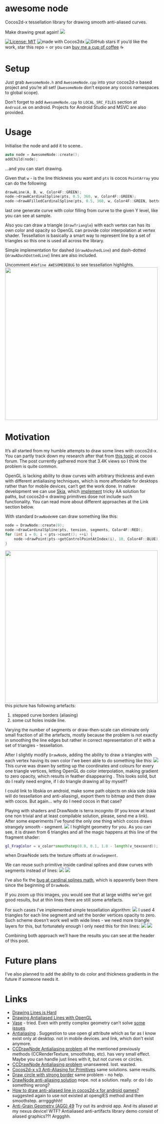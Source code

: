 # awesome node
Cocos2d-x tessellation library for drawing smooth anti-aliased curves.

Make drawing great again!
![](awesome%20node/2019-03-21%2004.50.23.jpg)

[![License: MIT](https://img.shields.io/badge/License-MIT-yellow.svg)](https://opensource.org/licenses/MIT)
<img src="https://img.shields.io/badge/made%20with-cocos2dx-blue.svg" alt="made with Cocos2dx">
![GitHub stars](https://img.shields.io/github/stars/intmainreturn00/AwesomeNode.svg?style=social)
If you’d like the work, star this repo ⭐️ or you can [buy me a cup of coffee](http://ko-fi.com/intmainreturn00) ☕️

# Setup
Just grab `AwesomeNode.h` and `AwesomeNode.cpp` into your cocos2d-x based project and you’re all set! (`AwesomeNode` don’t expose any cocos namespaces to global scope).

Don’t forget to add `AwesomeNode.cpp` to `LOCAL_SRC_FILES` section
at `Android.mk` on android. Projects for Android Studio and MSVC are also provided.

# Usage
Initialise the node and add it to scene..
```cpp
auto node = AwesomeNode::create();
addChild(node);
```
…and you can start drawing.

Given that `w` - is the line thickness you want and `pts` is cocos `PointArray` you can do the following:

```cpp
drawALine(A, B, w, Color4F::GREEN);
node->drawACardinalSpline(pts, 0.5, 360, w, Color4F::GREEN);
node->drawAFilledCardinalSpline(pts, 0.5, 360, w, Color4F::GREEN, bottom, Color4F::RED);
```

last one generate curve with color filling from curve to the given Y level, like you can see at sample. 

Also you can draw a triangle (`drawTriangle`) with each vertex can has its own color and opacity so OpenGL can provide color interpolation at vertex shader. Tessellation is basically a smart way to represent line by a set of triangles so this one is used all across the library. 

Simple implementation for dashed (`drawADashedLine`) and dash-dotted (`drawADashDottedLine`) lines are also included.

Uncomment `#define AWESOMEDEBUG` to see tessellation highlights. 
<img src="awesome%20node/1AD38AD9-90C0-4973-B5A2-8DD9F018231A.png" width="500">

# Motivation
It’s all started from my humble attempts to draw some lines with cocos2d-x. 
You can partly track down my research after that from [this topic](https://discuss.cocos2d-x.org/t/final-topic-about-anti-aliasing-disease/37666) at cocos forum. The post currently gathered more that 3.4K views so I think the problem is quite common. 

OpenGL is lacking ability to draw curves with arbitrary thickness and even with different antialiasing techniques, which is more affordable for desktops rather than for mobile devices, can’t get the work done. In native development we can use [Skia](https://skia.org/), which [implement](https://github.com/google/skia/blob/master/src/core/SkScan_AAAPath.cpp) tricky AA solution for paths, but cocos2d-x drawing primitives dose not include such functionality. You can read more about different approaches at the Link section below.

With standard `DrawNode`we can draw something like this:
```cpp
node = DrawNode::create(9);
node->drawCardinalSpline(pts, tension, segments, Color4F::RED);
for (int i = 0; i < pts->count(); ++i) {
    node->drawPoint(pts->getControlPointAtIndex(i), 10, Color4F::BLUE);
}
```

<img src="awesome%20node/5BC656C4-EB97-4B0D-8B8C-4D442102EBF1.png" width="500">
this picture has following artefacts:

1. stepped curve borders (aliasing)
2. some cut holes inside line.

Varying the number of segments or draw-then-scale can eliminate only small fraction of all the artefacts, mostly because the problem is not exactly in smoothing the line edges but rather in correct representation of it with a set of triangles - tessellation. 

After I slightly modify `DrawNode`, adding the ability to draw a triangles with each vertex having its own color I’we been able to do something like this:
![](awesome%20node/A0C97041-7160-4469-AC47-7CB17C01E7F9.png)
This curve was drawn by setting up the coordinates and colours for every one triangle vertices, letting OpenGL do color interpolation, making gradient to zero opacity, which results in feather disappearing . This looks solid, but do I really need engine, if I do triangle drawing all by myself?

I could link to libskia on android, make some path objects on skia side (skia will do tessellation and anti-aliasing), export them to bitmap and then draw with cocos. But again… why do I need cocos in that case?

Playing with shaders and DrawNode is terra incognito (If you know at least one non trivial and at least compilable solution, please, send me a link). After some experiments I’ve found the only one thing which cocos draws strangely smooth - segment. 
![](awesome%20node/A066FE00-DEC3-492A-8810-388AB795CF06.png)
I highlight geometry for you. As you can see, it is drawn from 6 triangles and all the magic happens at this line of the fragment shader:
```GLSL
gl_FragColor = v_color*smoothstep(0.0, 0.1, 1.0 - length(v_texcoord));
```
when DrawNode sets the texture offsets at `drawSegment`.

We can reuse such primitive inside cardinal splines and draw curves with segments instead of lines:
![](awesome%20node/A7B94B8C-0299-4BC7-8B0C-120650A875E7.png)
![](awesome%20node/2509EAD6-D234-4231-8053-B9DE00928E53.png)

I’ve also fix the [bug at cardinal splines math](https://discuss.cocos2d-x.org/t/catmull-rom-cardinal-spline-interpolation-problem/4586), which is apparently been there since the beginning of `DrawNode`.

If you zoom up this images, you would see that at large widths we’ve got good results, but at thin lines there are still some artefacts. 

For such cases I’ve implemented simple tessellation algorithm:
![](awesome%20node/DCC201A2-AA36-48FC-BE6E-A58B22410711.png)
I used 4 triangles for each line segment and set the border vertices opacity to zero. Such scheme doesn’t work well with wide lines - we need more triangle layers for this, but fortunately enough I only need this for thin lines:
![](awesome%20node/D25A1099-15BC-46EE-AA68-BB4DBBF7675C.png)
![](awesome%20node/BEB6F690-4575-45F0-AD8D-AADAFD16ADB0.png)

Combining both approach we’ll have the results you can see at the header of this post. 

# Future plans
I’ve also planned to add the ability to do color and thickness gradients in the future if someone needs it.

# Links
* [Drawing Lines is Hard](https://mattdesl.svbtle.com/drawing-lines-is-hard)
* [Drawing Antialiased Lines with OpenGL](https://blog.mapbox.com/drawing-antialiased-lines-with-opengl-8766f34192dc)
* [Vase](http://tyt2y3.github.io/vaser-web/) - tried. Even with pretty complex geometry can’t solve [some issues](https://discuss.cocos2d-x.org/uploads/default/original/3X/6/9/693b2c2f5d6282618d53e7a6900a2fb68c463089.png)
* [Antialiasing](http://discuss.cocos2d-x.org/t/antialiasing/1360/3) . Suggestion to use open gl attribute which as far as I know exist only at desktop. not in mobile devices. and link, which don’t exist anymore.
* [CCDrawNode Antialiasing problem](http://discuss.cocos2d-x.org/t/ccdrawnode-antialiasing-problem/7916/3)  all the mentioned previously methods (CCRenderTexture, smoothstep, etc). has very small effect. Maybe you can handle just lines with it, but not curves or circles.
* [CCDrawNode Antialiasing problem](http://discuss.cocos2d-x.org/t/ccdrawnode-antialiasing-problem/13970)  unanswered. lost. wasted.
* [Cocos2d-x v3 Anti-Aliasing for Primitives](http://discuss.cocos2d-x.org/t/cocos2d-x-v3-anti-aliasing-for-primitives/20548)  same solutions. same results.
* [Draw circle with strong border](http://discuss.cocos2d-x.org/t/draw-circle-with-strong-border/14827)  same problem - no help.
* [DrawNode anti-aliasing solution](http://discuss.cocos2d-x.org/t/drawnode-anti-aliasing-solution/20651)  nope. not a solution. really. or do I do something wrong?
* [How to draw anti-aliased line in cocos2d-x for android games?](http://discuss.cocos2d-x.org/t/how-to-draw-anti-aliased-line-in-cocos2d-x-for-android-games/12872)  suggested again to use not existed at openglES method and then smoothstep. arrrggghhh!
*  [Anti-Grain Geometry (AGG) 49](http://www.antigrain.com/doc/introduction/introduction.agdoc.html#toc0002) Try out its android app. And its aliased at my nexus device! WTF? Antialiased anti-artifacts library demo consist of aliased graphics??! Arggghh.
